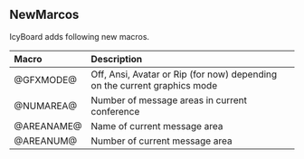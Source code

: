 ## NewMarcos

IcyBoard adds following new macros.

| Macro | Description | 
| :--- | :--- |
| @GFXMODE@ |  Off, Ansi, Avatar or Rip (for now) depending on the current graphics mode |
| @NUMAREA@ | Number of message areas in current conference |
| @AREANAME@ | Name of current message area |
| @AREANUM@ | Number of current message area |